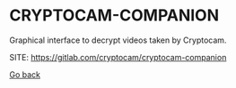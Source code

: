 # CRYPTOCAM-COMPANION
 
 Graphical interface to decrypt videos taken by Cryptocam.
 
 SITE: https://gitlab.com/cryptocam/cryptocam-companion

 [Go back](https://portable-linux-apps.github.io/apps.html)
